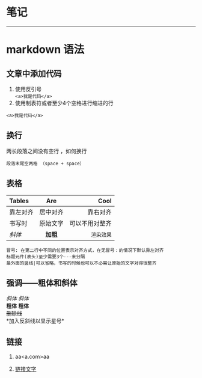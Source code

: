 # 笔记



------

# markdown 语法

## 文章中添加代码
1. 使用反引号  
`<a>我是代码</a>`
2. 使用制表符或者至少4个空格进行缩进的行  
>
    <a>我是代码</a>


## 换行
两长段落之间没有空行 ，如何换行
>
    段落末尾空两格 （space + space）

## 表格
| Tables       | Are       | Cool |
|:-------------|:---------:|----:|
| 靠左对齐   | 居中对齐  | 靠右对齐     |
| 书写时     | 原始文字  |  可以不用对整齐 |
*斜体*      | **加粗**     | `渲染效果`

>
    冒号: 在第二行中不同的位置表示对齐方式，在无冒号：的情况下默认靠左对齐
    标题元件(表头)至少需要3个---来分隔
    最外面的竖线|可以省略，书写的时候也可以不必需让原始的文字对得很整齐

## 强调——粗体和斜体

 *斜体*      _斜体_  
**粗体** __粗体__  
 ~~删除线~~  
\*加入反斜线以显示星号\* 



## 链接
1. aa<a.com>aa

2. [链接文字](链接地址)
